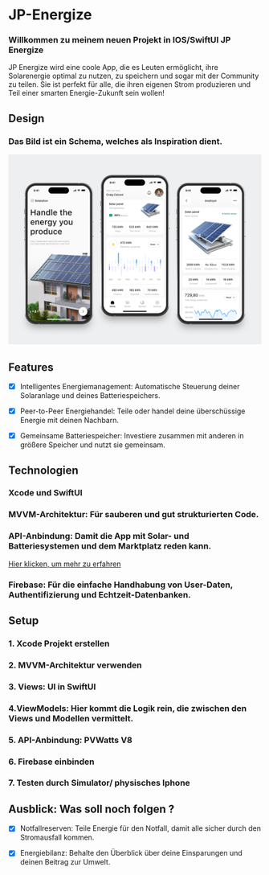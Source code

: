 # JP-Energize

### Willkommen zu meinem neuen Projekt in IOS/SwiftUI JP Energize



JP Energize wird eine coole App, die es Leuten ermöglicht, ihre Solarenergie optimal zu nutzen, zu speichern und sogar mit der Community zu teilen. Sie ist perfekt für alle, die ihren eigenen Strom produzieren und Teil einer smarten Energie-Zukunft sein wollen!


## Design

### Das Bild ist ein Schema, welches als Inspiration dient.

<p>
<img src="./img/screenVorschau.png" width="600">
</p>



## Features


- [x] Intelligentes Energiemanagement: Automatische Steuerung deiner Solaranlage und deines Batteriespeichers.

- [x] Peer-to-Peer Energiehandel: Teile oder handel deine überschüssige Energie mit deinen Nachbarn.

- [x] Gemeinsame Batteriespeicher: Investiere zusammen mit anderen in größere Speicher und nutzt sie gemeinsam.



## Technologien

### Xcode und SwiftUI

### MVVM-Architektur: Für sauberen und gut strukturierten Code.

### API-Anbindung: Damit die App mit Solar- und Batteriesystemen und dem Marktplatz reden kann.
[Hier klicken, um mehr zu erfahren](https://developer.nrel.gov/docs/solar/pvwatts/v8/#request-url)

### Firebase: Für die einfache Handhabung von User-Daten, Authentifizierung und Echtzeit-Datenbanken.




## Setup


### 1. Xcode Projekt erstellen

### 2. MVVM-Architektur verwenden

### 3. Views: UI in SwiftUI

### 4.ViewModels: Hier kommt die Logik rein, die zwischen den Views und Modellen vermittelt.

### 5. API-Anbindung: PVWatts V8

### 6. Firebase einbinden

### 7. Testen durch Simulator/ physisches Iphone



## Ausblick: Was soll noch folgen ?

- [x] Notfallreserven: Teile Energie für den Notfall, damit alle sicher durch den Stromausfall kommen.

- [x] Energiebilanz: Behalte den Überblick über deine Einsparungen und deinen Beitrag zur Umwelt.





